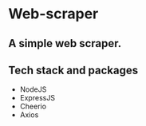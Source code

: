 # Web-scraper

## A simple web scraper.

## Tech stack and packages
- NodeJS
- ExpressJS
- Cheerio
- Axios
